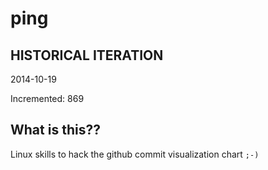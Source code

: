 # ping

## HISTORICAL ITERATION
2014-10-19

Incremented: 869

## What is this?? 
Linux skills to hack the github commit visualization chart `;-)`
